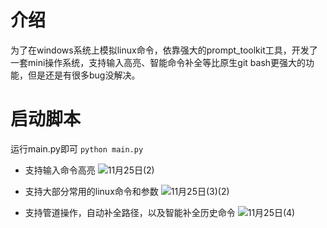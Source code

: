 # 介绍
为了在windows系统上模拟linux命令，依靠强大的prompt_toolkit工具，开发了一套mini操作系统，支持输入高亮、智能命令补全等比原生git bash更强大的功能，但是还是有很多bug没解决。

# 启动脚本
运行main.py即可
```python main.py```

- 支持输入命令高亮
![11月25日(2)](https://github.com/user-attachments/assets/d7912abc-7c6f-4f1e-ab2c-2ff7bd8409ae)

- 支持大部分常用的linux命令和参数
![11月25日(3)(2)](https://github.com/user-attachments/assets/cb1a70e0-edd9-45a9-999e-90ca8ae60c9f)

- 支持管道操作，自动补全路径，以及智能补全历史命令
![11月25日(4)](https://github.com/user-attachments/assets/3f98fa80-e495-41bd-aabc-341b5b485f9d)
